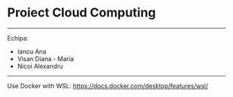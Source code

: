 # Proiect Cloud Computing

---
Echipa:
- Iancu Ana
- Visan Diana - Maria
- Nicoi Alexandru
---
Use Docker with WSL: https://docs.docker.com/desktop/features/wsl/
